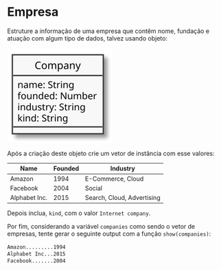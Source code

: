 # Empresa

Estruture a informação de uma empresa que contêm nome, fundação e atuação com algum tipo de dados, talvez usando objeto:

![](assets/object-company.svg)

Após a criação deste objeto crie um vetor de instância com esse valores:

| Name          | Founded | Industry                   |
| ------------- | ------- | -------------------------- |
| Amazon        | 1994    | E-Commerce, Cloud          |
| Facebook      | 2004    | Social                     |
| Alphabet Inc. | 2015    | Search, Cloud, Advertising |

Depois inclua, `kind`, com o valor `Internet company`.

Por fim, considerando a variável `companies` como sendo o vetor de empresas, tente gerar o seguinte output com a função `show(companies)`:

```
Amazon.........1994
Alphabet Inc...2015
Facebook.......2004
```
